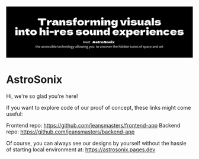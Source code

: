 ![github banner](assets/gh-banner.png)

# AstroSonix

Hi, we're so glad you're here!

If you want to explore code of our proof of concept, these links might come useful:

Frontend repo: https://github.com/jeansmasters/frontend-app
Backend repo: https://github.com/jeansmasters/backend-app

Of course, you can always see our designs by yourself without the hassle of starting local environment at: https://astrosonix.pages.dev

